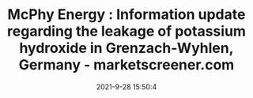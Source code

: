 ---
"title": "McPhy Energy : Information update regarding the leakage of potassium hydroxide in Grenzach-Wyhlen, Germany - marketscreener.com"
"date": "2021-9-28 15:50:4"
"feed_name": "GOOGLENEWSINDUSTRIAL"
"feed_website": "https://news.google.com/search?q=industrial%2Bincident&hl=en-US&gl=US&ceid=US:en"
"feed_rss": "https://news.google.com/rss/search?q=industrial%2Bincident&hl=en-US&gl=US&ceid=US:en"
"link": "https://www.marketscreener.com/quote/stock/MCPHY-ENERGY-15933338/news/McPhy-Energy-Information-update-regarding-the-leakage-of-potassium-hydroxide-in-Grenzach-Wyhlen-G-36539139/"
"source": "{'href': 'https://www.marketscreener.com', 'title': 'marketscreener.com'}"
"file": "_posts/2021-1-1-508b5301b34e8ff5a0776ee4b0eb3735e183d811.md"
"accident": "0"
"drilling": "0"
"dead": "0"
"injured": "0"
"arrested": "0"
"where": "unknown site"
"causes": "unknown"
"place": "unknown place"
---